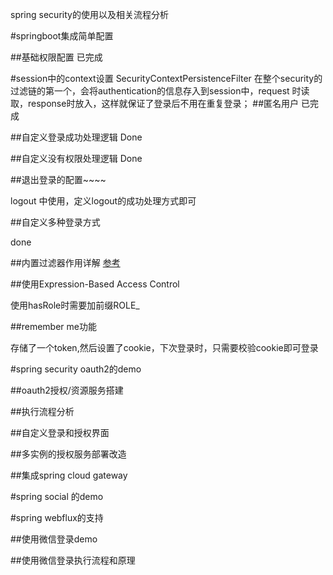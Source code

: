 spring security的使用以及相关流程分析

#springboot集成简单配置

##基础权限配置
已完成

#session中的context设置
SecurityContextPersistenceFilter 在整个security的过滤链的第一个，会将authentication的信息存入到session中，request
时读取，response时放入，这样就保证了登录后不用在重复登录；
##匿名用户
已完成

##自定义登录成功处理逻辑
Done

##自定义没有权限处理逻辑
Done

##退出登录的配置~~~~

logout 中使用，定义logout的成功处理方式即可

##自定义多种登录方式

done

##内置过滤器作用详解
[参考](https://www.felord.cn/spring-security-filters.html)


##使用Expression-Based Access Control

使用hasRole时需要加前缀ROLE_

##remember me功能

存储了一个token,然后设置了cookie，下次登录时，只需要校验cookie即可登录


#spring  security oauth2的demo

##oauth2授权/资源服务搭建

##执行流程分析

##自定义登录和授权界面

##多实例的授权服务部署改造

##集成spring cloud gateway


#spring  social 的demo


#spring webflux的支持

##使用微信登录demo

##使用微信登录执行流程和原理

